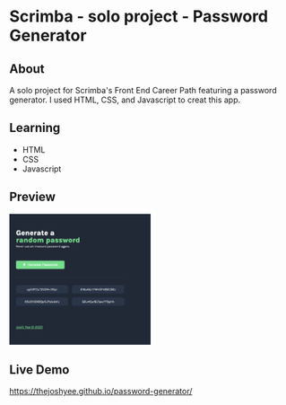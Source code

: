 # Scrimba - solo project - Password Generator 

## About
A solo project for Scrimba's Front End Career Path featuring a password generator. I used HTML, CSS, and Javascript to creat this app.

## Learning
- HTML
- CSS
- Javascript



## Preview
<img src="https://github.com/thejoshyee/password-generator/blob/main/password-gen-preview.png?raw=true" width="50%" />


## Live Demo
https://thejoshyee.github.io/password-generator/
